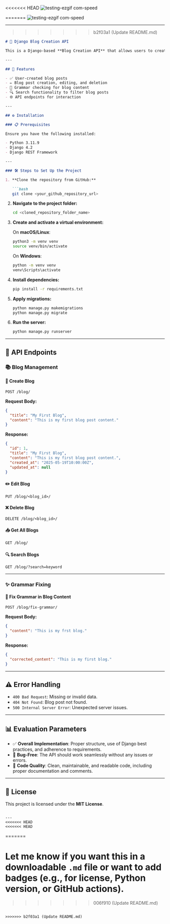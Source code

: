 <<<<<<< HEAD
![testing-ezgif com-speed](https://github.com/user-attachments/assets/aa29732b-c4a6-42f6-8342-5bae54b39a46)


=======
![testing-ezgif com-speed](https://github.com/user-attachments/assets/df3d7439-dc7d-463b-bc32-112ce7b1df69)


---
>>>>>>> b2f03a1 (Update README.md)

````markdown
# 📝 Django Blog Creation API

This is a Django-based **Blog Creation API** that allows users to create, edit, delete, and view blog posts. Additionally, it features grammar correction and search functionality. The API is built using **Django REST Framework**.

---

## 🚀 Features

- ✅ User-created blog posts  
- ✏️ Blog post creation, editing, and deletion  
- 🧠 Grammar checking for blog content  
- 🔍 Search functionality to filter blog posts  
- 🌐 API endpoints for interaction  

---

## ⚙️ Installation

### 📋 Prerequisites

Ensure you have the following installed:

- Python 3.11.9  
- Django 4.2  
- Django REST Framework  

---

### 🛠️ Steps to Set Up the Project

1. **Clone the repository from GitHub:**

   ```bash
   git clone <your_github_repository_url>
````

2. **Navigate to the project folder:**

   ```bash
   cd <cloned_repository_folder_name>
   ```

3. **Create and activate a virtual environment:**

   On **macOS/Linux**:

   ```bash
   python3 -m venv venv
   source venv/bin/activate
   ```

   On **Windows**:

   ```bash
   python -m venv venv
   venv\Scripts\activate
   ```

4. **Install dependencies:**

   ```bash
   pip install -r requirements.txt
   ```

5. **Apply migrations:**

   ```bash
   python manage.py makemigrations
   python manage.py migrate
   ```

6. **Run the server:**

   ```bash
   python manage.py runserver
   ```

---

## 📡 API Endpoints

### 📚 Blog Management

#### 🔸 Create Blog

`POST /blog/`

**Request Body:**

```json
{
  "title": "My First Blog",
  "content": "This is my first blog post content."
}
```

**Response:**

```json
{
  "id": 1,
  "title": "My First Blog",
  "content": "This is my first blog post content.",
  "created_at": "2025-05-19T10:00:00Z",
  "updated_at": null
}
```

#### ✏️ Edit Blog

`PUT /blog/<blog_id>/`

#### ❌ Delete Blog

`DELETE /blog/<blog_id>/`

#### 📥 Get All Blogs

`GET /blog/`

#### 🔍 Search Blogs

`GET /blog/?search=keyword`

---

### ✨ Grammar Fixing

#### 🧠 Fix Grammar in Blog Content

`POST /blog/fix-grammar/`

**Request Body:**

```json
{
  "content": "This is my frst blog."
}
```

**Response:**

```json
{
  "corrected_content": "This is my first blog."
}
```

---

## ⚠️ Error Handling

* `400 Bad Request`: Missing or invalid data.
* `404 Not Found`: Blog post not found.
* `500 Internal Server Error`: Unexpected server issues.

---

## 📊 Evaluation Parameters

* ✅ **Overall Implementation**: Proper structure, use of Django best practices, and adherence to requirements.
* 🐞 **Bug-Free**: The API should work seamlessly without any issues or errors.
* 🧹 **Code Quality**: Clean, maintainable, and readable code, including proper documentation and comments.

---

## 📄 License

This project is licensed under the **MIT License**.

```

---
<<<<<<< HEAD
<<<<<<< HEAD
```
=======

Let me know if you want this in a downloadable `.md` file or want to add badges (e.g., for license, Python version, or GitHub actions).
=======
>>>>>>> 006f910 (Update README.md)
```

>>>>>>> b2f03a1 (Update README.md)
